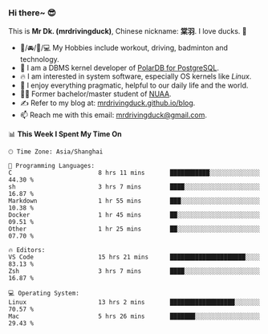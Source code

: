 ### Hi there~ 😎

This is **Mr Dk. (mrdrivingduck)**, Chinese nickname: **棠羽**. I love ducks. 🦆

- 💪/🚘/🏸/💻 My Hobbies include workout, driving, badminton and technology.
- 🍊 I am a DBMS kernel developer of [PolarDB for PostgreSQL](https://github.com/ApsaraDB/PolarDB-for-PostgreSQL).
- 🔥 I am interested in system software, especially OS kernels like *Linux*.
- 🔧 I enjoy everything pragmatic, helpful to our daily life and the world.
- 👨‍🎓 Former bachelor/master student of [NUAA](https://en.wikipedia.org/wiki/Nanjing_University_of_Aeronautics_and_Astronautics).
- ✍ Refer to my blog at: [mrdrivingduck.github.io/blog](https://mrdrivingduck.github.io/blog/).
- 📫 Reach me with this email: [mrdrivingduck@gmail.com](mailto:mrdrivingduck@gmail.com).

<!--START_SECTION:waka-->
📊 **This Week I Spent My Time On** 

```text
🕑︎ Time Zone: Asia/Shanghai

💬 Programming Languages: 
C                        8 hrs 11 mins       ███████████░░░░░░░░░░░░░░   44.30 % 
sh                       3 hrs 7 mins        ████░░░░░░░░░░░░░░░░░░░░░   16.87 % 
Markdown                 1 hr 55 mins        ███░░░░░░░░░░░░░░░░░░░░░░   10.38 % 
Docker                   1 hr 45 mins        ██░░░░░░░░░░░░░░░░░░░░░░░   09.51 % 
Other                    1 hr 25 mins        ██░░░░░░░░░░░░░░░░░░░░░░░   07.70 % 

🔥 Editors: 
VS Code                  15 hrs 21 mins      █████████████████████░░░░   83.13 % 
Zsh                      3 hrs 7 mins        ████░░░░░░░░░░░░░░░░░░░░░   16.87 % 

💻 Operating System: 
Linux                    13 hrs 2 mins       ██████████████████░░░░░░░   70.57 % 
Mac                      5 hrs 26 mins       ███████░░░░░░░░░░░░░░░░░░   29.43 % 
```


<!--END_SECTION:waka-->

<!-- ![Mr Dk.'s GitHub Stats](https://github-readme-stats.vercel.app/api?username=mrdrivingduck&count_private&show_icons=true&theme=buefy) -->

<!-- ![Most Used Languages](https://github-readme-stats.vercel.app/api/top-langs/?username=mrdrivingduck&exclude_repo=mips32-CPU,snort-tcp-socket&theme=buefy&layout=compact&langs_count=10) -->


<!--
**mrdrivingduck/mrdrivingduck** is a ✨ _special_ ✨ repository because its `README.md` (this file) appears on your GitHub profile.

Here are some ideas to get you started:

- 🔭 I’m currently working on ...
- 🌱 I’m currently learning ...
- 👯 I’m looking to collaborate on ...
- 🤔 I’m looking for help with ...
- 💬 Ask me about ...
- 📫 How to reach me: ...
- 😄 Pronouns: ...
- ⚡ Fun fact: ...
-->
